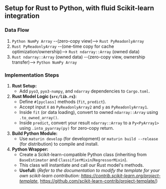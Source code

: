 ## Setup for Rust to Python, with fluid Scikit-learn integration

### Data Flow

1.  `Python NumPy Array` --(zero-copy view)--> `Rust PyReadonlyArray`
2.  `Rust PyReadonlyArray` --(one-time copy for cache optimization/ownership)--> `Rust ndarray::Array` (owned data)
3.  `Rust ndarray::Array` (owned data) --(zero-copy view, ownership transfer)--> `Python NumPy Array`

### Implementation Steps

1.  **Rust Setup:**
    *   Add `pyo3`, `pyo3-numpy`, and `ndarray` dependencies to `Cargo.toml`.
2.  **Rust Model Logic (`src/lib.rs`):**
    *   Define `#[pyclass]` methods (`fit`, `predict`).
    *   Accept input `X` as `PyReadonlyArray2` and `y` as `PyReadonlyArray1`.
    *   Inside `fit` (or data loading), convert to owned `ndarray::Array` using `.to_owned_array()`.
    *   Inside `predict`, convert your result `ndarray::Array` to a `Py<PyArray1>` using `.into_pyarray(py)` for zero-copy return.
3.  **Build Python Module:**
    *   Use `maturin develop` (for development) or `maturin build --release` (for distribution) to compile and install.
4.  **Python Wrapper:**
    *   Create a Scikit-learn-compatible Python class (inheriting from `BaseEstimator` and `ClassifierMixin`/`RegressorMixin`).
    *   This class will instantiate and call our Rust model's methods.
    *   **Usefull:** (*Refer to the documentation to modify the template for your own scikit-learn contribution: https://contrib.scikit-learn.org/project-template*, https://github.com/scikit-learn-contrib/project-template/)
      
  
